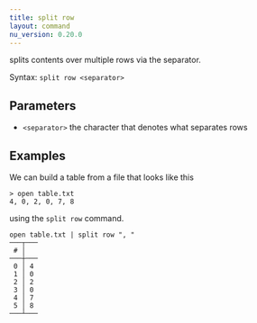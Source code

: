 ```yaml
---
title: split row
layout: command
nu_version: 0.20.0
---
```


splits contents over multiple rows via the separator.

Syntax: `split row <separator>`

## Parameters

* `<separator>` the character that denotes what separates rows

## Examples

We can build a table from a file that looks like this

```shell
> open table.txt
4, 0, 2, 0, 7, 8
```

using the `split row` command.

```shell
open table.txt | split row ", "
───┬───
 # │
───┼───
 0 │ 4
 1 │ 0
 2 │ 2
 3 │ 0
 4 │ 7
 5 │ 8
───┴───
```
